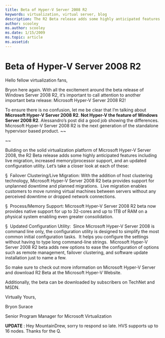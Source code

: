 ```yaml
---
title: Beta of Hyper-V Server 2008 R2
keywords: virtualization, virtual server, blog
description: The R2 Beta release adds some highly anticipated features including live migration, increased memory/processor support, and an updated configuration utility.
author: scooley
ms.author: scooley
ms.date: 1/15/2009
ms.topic: article
ms.assetid: 
---
```


# Beta of Hyper-V Server 2008 R2

Hello fellow virtualization fans,

Bryon here again. With all the excitement around the beta release of Windows Server 2008 R2, it’s important to call attention to another important beta release: Microsoft Hyper-V Server 2008 R2! 

To ensure there is no confusion, let me be clear that I’m talking about **Microsoft Hyper-V Server 2008 R2**.  **Not Hyper-V the feature of Windows Server 2008 R2**.  Alessandro’s post did a good job showing the differences. Microsoft Hyper-V Server 2008 R2 is the next generation of the standalone hypervisor based product. ~~

~~

Building on the solid virtualization platform of Microsoft Hyper-V Server 2008, the R2 Beta release adds some highly anticipated features including live migration, increased memory/processor support, and an updated configuration utility. Let’s take a closer look at each of these:

§  Failover Clustering/Live Migration: With the addition of host clustering technology, Microsoft Hyper-V Server 2008 R2 beta provides support for unplanned downtime and planned migrations.  Live migration enables customers to move running virtual machines between servers without any perceived downtime or dropped network connections.

§  Process/Memory Support: Microsoft Hyper-V Server 2008 R2 beta now provides native support for up to 32-cores and up to 1TB of RAM on a physical system enabling even greater consolidation.

§  Updated Configuration Utility:  Since Microsoft Hyper-V Server 2008 is command line only, the configuration utility is designed to simplify the most common initial configuration tasks.  It helps you configure the settings without having to type long command-line strings.  Microsoft Hyper-V Server 2008 R2 beta adds new options to ease the configuration of options such as remote management, failover clustering, and software update installation just to name a few.

So make sure to check out more information on Microsoft Hyper-V Server and download R2 Beta at the Microsoft Hyper-V Website.

Additionally, the beta can be downloaded by subscribers on TechNet and MSDN. 


Virtually Yours,

Bryon Surace 

Senior Program Manager for Microsoft Virtualization



**UPDATE** : Hey MountainDrew, sorry to respond so late. HVS supports up to 16 nodes. Thanks for the Q.
